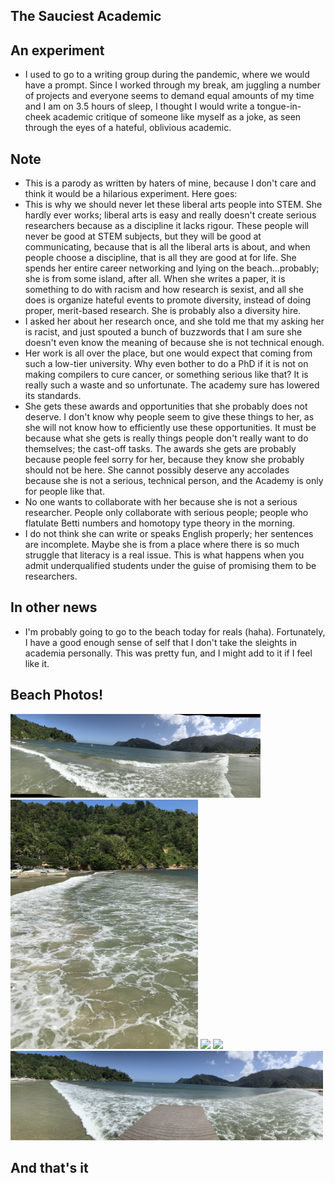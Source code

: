 ## The Sauciest Academic

## An experiment
- I used to go to a writing group during the pandemic, where we would have a prompt. Since I worked through my break,
am juggling a number of projects and everyone seems to demand equal amounts of my time and I am on 3.5 hours of sleep,
I thought I would write a tongue-in-cheek academic critique of someone like myself as a joke, as seen through the eyes of
a hateful, oblivious academic.

## Note
 - This is a parody as written by haters of mine, because I don't care and think it would be a  hilarious experiment. Here goes:
 - This is why we should never let these liberal arts people into STEM. She hardly ever works; liberal arts is easy
 and really doesn't create serious researchers because as a discipline it lacks rigour. These people will never be good at STEM subjects, but they will be good at communicating, because that is all the liberal arts is about, and when people choose a discipline, that is all they are good at for life.
She spends her entire career networking and lying on the beach...probably; she is from some island, after all.
When she writes a paper, it is something
to do with racism and how research is sexist, and all she does is organize hateful events to promote diversity, instead of
doing proper, merit-based research. She is probably also a diversity hire.
- I asked her about her research once, and she told me that my asking her is racist, and just spouted a bunch of buzzwords that
I am sure she doesn't even know the meaning of because she is not technical enough.
- Her work is all over the place, but one would expect that coming from such a low-tier university. Why even bother to do
a PhD if it is not on making compilers to cure cancer, or something serious like that? It is really such a waste and so
unfortunate. The academy sure has lowered its standards.
- She gets these awards and opportunities that she probably does not deserve. I don't know why people seem to give these things
to her, as she will not know how to efficiently use these opportunities. It must be because what she gets is really things
people don't really want to do themselves; the cast-off tasks. The awards she gets are probably because people feel sorry for
her, because they know she probably should not be here. She cannot possibly deserve any accolades because she is not a serious,
technical person, and the Academy is only for people like that.
- No one wants to collaborate with her because she is not a serious researcher. People only collaborate with serious people;
people who flatulate Betti numbers and homotopy type theory in the morning.
- I do not think she can write or speaks English properly; her sentences are incomplete. Maybe she is from a place where there
is so much struggle that literacy is a real issue. This is what happens when you admit underqualified students under the guise
of promising them to be researchers.

## In other news
- I'm probably going to go to the beach today for reals (haha). Fortunately,
I have a good enough sense of self that I don't take the sleights in academia personally. This was pretty fun, and I might
add to it if I feel like it.

## Beach Photos!
<img src="/images1/beacn24/beach1.png" width="400">

<img src="/images1/beacn24/beach2.png" width="300">


<img src="/images1/beacn24/beach3.png" width="400">


<img src="/images1/beacn24/beach4.png" width="400">


<img src="/images1/beacn24/beach5.png" width="500">



## And that's it

